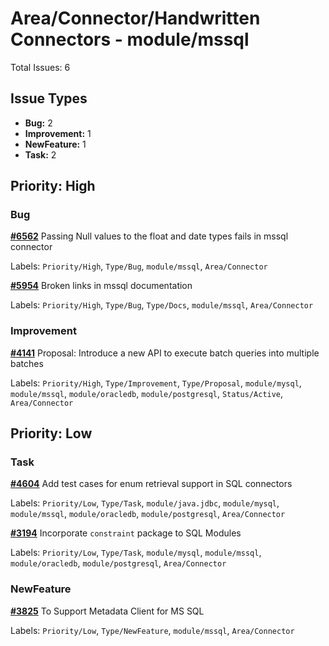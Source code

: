 # Area/Connector/Handwritten Connectors - module/mssql

Total Issues: 6

## Issue Types

- **Bug:** 2
- **Improvement:** 1
- **NewFeature:** 1
- **Task:** 2

## Priority: High

### Bug

**[#6562](https://github.com/ballerina-platform/ballerina-library/issues/6562)** Passing Null values to the float and date types fails in mssql connector

Labels: `Priority/High`, `Type/Bug`, `module/mssql`, `Area/Connector`

**[#5954](https://github.com/ballerina-platform/ballerina-library/issues/5954)** Broken links in mssql documentation

Labels: `Priority/High`, `Type/Bug`, `Type/Docs`, `module/mssql`, `Area/Connector`

### Improvement

**[#4141](https://github.com/ballerina-platform/ballerina-library/issues/4141)** Proposal: Introduce a new API to execute batch queries into multiple batches

Labels: `Priority/High`, `Type/Improvement`, `Type/Proposal`, `module/mysql`, `module/mssql`, `module/oracledb`, `module/postgresql`, `Status/Active`, `Area/Connector`

## Priority: Low

### Task

**[#4604](https://github.com/ballerina-platform/ballerina-library/issues/4604)** Add test cases for enum retrieval support in SQL connectors

Labels: `Priority/Low`, `Type/Task`, `module/java.jdbc`, `module/mysql`, `module/mssql`, `module/oracledb`, `module/postgresql`, `Area/Connector`

**[#3194](https://github.com/ballerina-platform/ballerina-library/issues/3194)** Incorporate `constraint` package to SQL Modules

Labels: `Priority/Low`, `Type/Task`, `module/mysql`, `module/mssql`, `module/oracledb`, `module/postgresql`, `Area/Connector`

### NewFeature

**[#3825](https://github.com/ballerina-platform/ballerina-library/issues/3825)** To Support Metadata Client for MS SQL

Labels: `Priority/Low`, `Type/NewFeature`, `module/mssql`, `Area/Connector`

